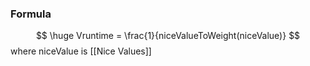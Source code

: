 ### Formula

$$
\huge Vruntime = \frac{1}{niceValueToWeight(niceValue)}
$$
where niceValue is [[Nice Values]]